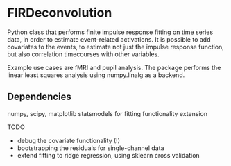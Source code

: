 # FIRDeconvolution
Python class that performs finite impulse response fitting on time series data, in order to estimate event-related activations. 
It is possible to add covariates to the events, to estimate not just the impulse response function, but also correlation timecourses with other variables.

Example use cases are fMRI and pupil analysis. The package performs the linear least squares analysis using numpy.linalg as a backend. 

## Dependencies
numpy, scipy, matplotlib
statsmodels for fitting functionality extension

TODO
- debug the covariate functionality (!)
- bootstrapping the residuals for single-channel data
- extend fitting to ridge regression, using sklearn cross validation

